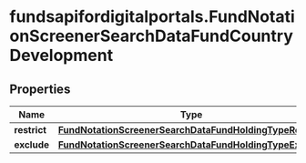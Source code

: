 # fundsapifordigitalportals.FundNotationScreenerSearchDataFundCountryDevelopment

## Properties

Name | Type | Description | Notes
------------ | ------------- | ------------- | -------------
**restrict** | [**FundNotationScreenerSearchDataFundHoldingTypeRestrict**](FundNotationScreenerSearchDataFundHoldingTypeRestrict.md) |  | [optional] 
**exclude** | [**FundNotationScreenerSearchDataFundHoldingTypeExclude**](FundNotationScreenerSearchDataFundHoldingTypeExclude.md) |  | [optional] 


